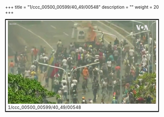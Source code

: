 +++
title = "1/ccc_00500_00599/40_49/00548"
description = ""
weight = 20
+++

<table style="border:2px solid black;max-width:800px;max-height:800px;" 
><tr><td>
<img class="center-fit-jpg"
src="/jpg_/aaa_20190430_NxaOmWaI8sI_00547.jpg">
1/ccc_00500_00599/40_49/00548
</img></td></tr></table>
